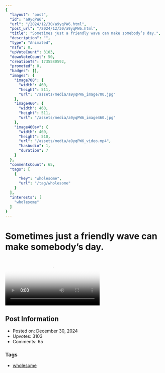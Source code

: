 ```yaml
---
{
  "layout": "post",
  "id": "a9yqPW6",
  "url": "/2024/12/30/a9yqPW6.html",
  "post_url": "/2024/12/30/a9yqPW6.html",
  "title": "Sometimes just a friendly wave can make somebody’s day.",
  "description": "",
  "type": "Animated",
  "nsfw": 0,
  "upVoteCount": 3103,
  "downVoteCount": 50,
  "creationTs": 1735580592,
  "promoted": 0,
  "badges": [],
  "images": {
    "image700": {
      "width": 460,
      "height": 511,
      "url": "/assets/media/a9yqPW6_image700.jpg"
    },
    "image460": {
      "width": 460,
      "height": 511,
      "url": "/assets/media/a9yqPW6_image460.jpg"
    },
    "image460sv": {
      "width": 460,
      "height": 510,
      "url": "/assets/media/a9yqPW6_video.mp4",
      "hasAudio": 1,
      "duration": 7
    }
  },
  "commentsCount": 65,
  "tags": [
    {
      "key": "wholesome",
      "url": "/tag/wholesome"
    }
  ],
  "interests": [
    "wholesome"
  ]
}
---
```


# Sometimes just a friendly wave can make somebody’s day.

<video controls playsinline loop poster="/assets/media/a9yqPW6_image460.jpg">
  <source src="/assets/media/a9yqPW6_video.mp4" type="video/mp4">
  Your browser does not support the video tag.
</video>

## Post Information

- Posted on: December 30, 2024
- Upvotes: 3103
- Comments: 65

### Tags

- [wholesome](/tag/wholesome)
